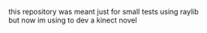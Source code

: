this repository was meant just for small tests using raylib  
but now im using to dev a kinect novel
